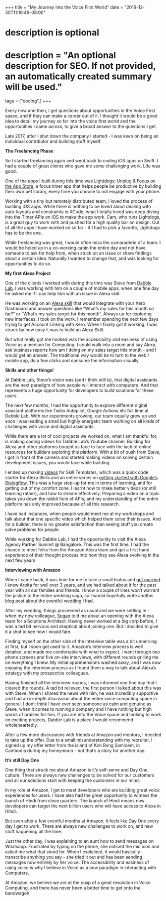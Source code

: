 +++
title = "My Journey Into the Voice First World"
date = "2019-12-30T11:19:49-08:00"

#
# description is optional
#
# description = "An optional description for SEO. If not provided, an automatically created summary will be used."

tags = ["coding",]
+++

Every now and then, I get questions about opportunities in the Voice First space, and if they can make a career out of it. I thought it would be a good idea to detail my journey so far into the voice first world and the opportunities I came across, to give a broad answer to the questions I get.

Late 2017, after I shut down the company I started - I was keen on being an individual contributor and building stuff myself.

**The Freelancing Phase**

So I started freelancing again and went back to coding iOS apps on Swift. I had a couple of great clients who gave me some challenging work. Life was good.

One of the apps I built during this time was [‎Lightdogs: Unplug & Focus on the App Store](https://apps.apple.com/us/app/lightdogs-unplug-focus/id1419093130), a focus timer app that helps people be productive by building their own pet library, every time you choose to not engage with your phone.

Working with a tiny but remotely distributed team, I loved the process of building iOS apps. While there is nothing to be loved about dealing with auto-layouts and constraints in XCode, what I totally loved was deep diving into the Timer APIs on iOS to make the app work. Cam, who runs Lightdogs, is a great guy to work with and pushed for a high quality bar on design. Out of all the apps I have worked on so far - if I had to pick a favorite, Lightdogs has to be the one.

While freelancing was great, I would often miss the camaraderie of a team. I would be holed up in a co-working cabin the entire day and not have someone to ask for help from, when stuck on an issue or share findings about a certain idea. Naturally I wanted to change that, and was looking for opportunities to do so.

**My first Alexa Project**

One of the clients I worked with during this time was Steve from [Dabble Lab](https://dabblelab.com/). I was working with him on a couple of mobile apps, when one fine day he asked me if I can help him with an issue in Alexa skill.

He was working on an [Alexa skill](https://devpost.com/software/alexa-business-dashboard) that would integrate with your Xero Dashboard and answer questions like “What’s my sales for this month so far?” or “What’s my sales target for this month”. Always up for exploring new interfaces, I took on the work. I remember spending the next few days trying to get Account Linking with Xero. When I finally got it working, I was struck by how easy it was to build an Alexa Skill.

But what really got me hooked was the accessibility and easiness of using Voice as a medium for Computing. I could walk into a room and say Alexa, ask business reports how am I doing on my sales target this month - and I would get an answer. The traditional way would be to turn to the web / mobile app, do a few clicks and consume the information visually.

**Skills and other things!**

At Dabble Lab, Steve’s vision was (and I think still is), that digital assistants are the next paradigm of how people will interact with computers. And that represents a huge opportunity for developers to build solutions for these users.

The next few months, I had the opportunity to explore different digital assistant platforms like Twilio Autopilot, Google Actions etc full time at Dabble Lab. With our experiments growing, our team equally grew up and soon I was leading a small but highly energetic team working on all kinds of challenges with voice and digital assistants.

While there are a lot of cool projects we worked on, what I am thankful for, is making coding videos for Dabble Lab’s Youtube channel. Building for Alexa and other platforms bought us face to face with the lack of online resources for builders exploring this platform. With a bit of push from Steve, I got in front of the camera and started making videos on solving certain development issues, you would face while building.

I ended up making [videos](https://www.youtube.com/watch?v=l-otNJNgW8c&list=PLQm9P1qjjvxsKfsdD7hRzUaEV3U-hqhCE) for Skill Templates, which was a quick code starter for Alexa Skills and an entire series on [getting started with Google’s Dialogflow](https://www.youtube.com/watch?v=qenX-sSklr0&list=PLQm9P1qjjvxtibDQXIZpsNqSOZi44C5oS). This was a huge step-up for me in terms of learning, and for getting out of my comfort zone. I learnt how to make better videos (or still learning rather), and how to stream effectively. Preparing a video on a topic takes you down the rabbit hole of APIs, and my understanding of the entire platform has only improved because of all this research.

I have had instances, when people would meet me at my workshops and talk about that one specific video which helped them solve their issues. And for a builder, there is no greater satisfaction than seeing stuff you create solve problems for people.

While working for Dabble Lab, I had the opportunity to visit the Alexa Agency Partner Summit @ Bangalore. This was the first time, I had the chance to meet folks from the Amazon Alexa team and got a first hand experience of their thought process into how they see Alexa evolving in the next few years.

**Interviewing with Amazon**

When I came back, it was time for me to take a small hiatus and [get married](https://vimeo.com/301359496). I knew Arpita for well over 3 years, and we had talked about it for the past year with all our families and friends. I know a couple of lines won’t warrant the justice to the entire wedding saga, so I would hopefully write another blog post about the eventful wedding I had.

After my wedding, things proceeded as usual and we were settling in - when my now colleague, [Sogan](http://twitter.com/soganmageshwar) told me about an opening with the Alexa team for a Solutions Architect. Having never worked at a big corp before, I was a tad bit nervous and skeptical about joining one. But I decided to give it a shot to see how I would fare.

Finding myself on the other side of the interview table was a bit unnerving at first, but I soon got used to it. Amazon’s Interview process is well detailed, and made me comfortable with what to expect. I went through two phone screens and five on-site interviews, with different rounds grilling me on everything I knew. My initial apprehensions washed away, and I was now enjoying the interview process as I found them a way to talk about Alexa’s strategy with my prospective colleagues.

Having finished all the interview rounds, I was informed one fine day that I cleared the rounds. A tad bit relieved, the first person I talked about this was with Steve. When I shared the news with him, he was incredibly supportive and had an in-depth discussion about the entire voice computing space in general. I don’t think I have ever seen someone as calm and genuine as Steve, when it comes to running a company and I have nothing but high words of praises for him. If you are into the Voice space and looking to work on exciting projects, Dabble Lab is a place I would recommend wholeheartedly.

After a few more discussions with friends at Amazon and mentors, I decided to take up the offer. Due to a small misunderstanding with my recruiter, I signed up my offer letter from the island of Koh Rong Samloem, in Cambodia during my honeymoon - but that’s a story for another day.

**It’s still Day One**

One thing that struck me about Amazon is it’s self-serve and Day One culture. There are always new challenges to be solved for our customers and all our solutions start with keeping the customers in our mind.

In my role at Amazon, I get to meet developers who are building great voice experiences for users. I have also had the great opportunity to witness the launch of Hindi from close quarters. The launch of Hindi means now developers can target the next billion users who will have access to Alexa in Hindi.

But even after a few eventful months at Amazon, it feels like Day One every day I get to work. There are always new challenges to work on, and new stuff happening all the time.

Just the other day, I was explaining to an aunt how to send messages on Whatsapp. Frustrated by typing on the phone, she noticed the mic icon and asked me what that stood for. When I explained, it would basically transcribe anything you say - she tried it out and has been sending messages now entirely by her voice. The accessibility and easiness of using voice is why I believe in Voice as a new paradigm in interacting with Computers.

At Amazon, we believe we are at the cusp of a great revolution in Voice Computing, and there has never been a better time to get onto the bandwagon.